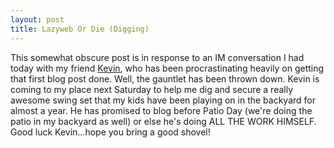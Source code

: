 ```yaml
--- 
layout: post
title: Lazyweb Or Die (Digging)
---
```

<p>This somewhat obscure post is in response to an IM conversation I had today with my friend <a href="http://lazyweb.ca">Kevin</a>, who has been procrastinating heavily on getting that first blog post done.  Well, the gauntlet has been thrown down.  Kevin is coming to my place next Saturday to help me dig and secure a really awesome swing set that my kids have been playing on in the backyard for almost a year.  He has promised to blog before Patio Day (we're doing  the patio in my backyard as well) or else he's doing ALL THE WORK HIMSELF.  Good luck Kevin...hope you bring a good shovel!
</p>
